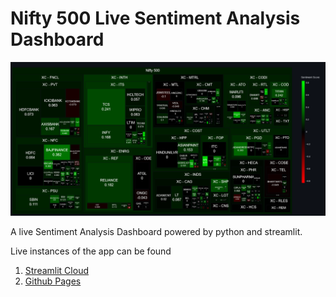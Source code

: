 # Nifty 500 Live Sentiment Analysis Dashboard

![app-img](./app.png)

A live Sentiment Analysis Dashboard powered by python and streamlit.

Live instances of the app can be found
1. [Streamlit Cloud](https://shubxam-nifty-500-live-sentiment-a-dashboard-generation-g2k8hd.streamlit.app/#nifty-500-stocks-sentiment-analyzer)
2. [Github Pages](https://shubxam.github.io/NIFTY_500_live_sentiment.html)